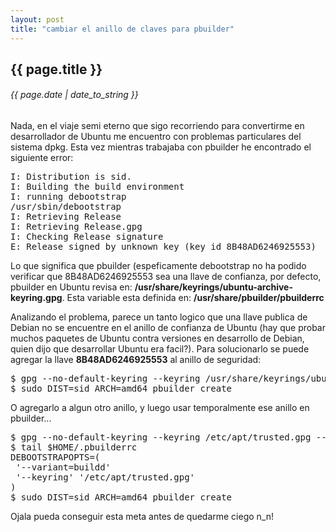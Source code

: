 ```yaml
---
layout: post
title: "cambiar el anillo de claves para pbuilder"
---
```


## {{ page.title }}
###### {{ page.date | date_to_string }}

Nada, en el viaje semi eterno que sigo recorriendo para convertirme en desarrollador de Ubuntu me encuentro con problemas particulares del sistema dpkg. Esta vez mientras trabajaba con pbuilder he encontrado el siguiente error:

<pre>
I: Distribution is sid.
I: Building the build environment
I: running debootstrap
/usr/sbin/debootstrap
I: Retrieving Release
I: Retrieving Release.gpg
I: Checking Release signature
E: Release signed by unknown key (key id 8B48AD6246925553)
</pre>

Lo que significa que pbuilder (espeficamente debootstrap no ha podido verificar que 8B48AD6246925553 sea una llave de confianza, por defecto, pbuilder en Ubuntu revisa en: **/usr/share/keyrings/ubuntu-archive-keyring.gpg**. Esta variable esta definida en: **/usr/share/pbuilder/pbuilderrc**

Analizando el problema, parece un tanto logico que una llave publica de Debian no se encuentre en el anillo de confianza de Ubuntu (hay que probar muchos paquetes de Ubuntu contra versiones en desarrollo de Debian, quien dijo que desarrollar Ubuntu era facil?). Para solucionarlo se puede agregar la llave **8B48AD6246925553** al anillo de seguridad:

<pre>
$ gpg --no-default-keyring --keyring /usr/share/keyrings/ubuntu-archive-keyring.gpg --recv-keys 8B48AD6246925553
$ sudo DIST=sid ARCH=amd64 pbuilder create
</pre>

O agregarlo a algun otro anillo, y luego usar temporalmente ese anillo en pbuilder...

<pre>
$ gpg --no-default-keyring --keyring /etc/apt/trusted.gpg --recv-keys 8B48AD6246925553
$ tail $HOME/.pbuilderrc
DEBOOTSTRAPOPTS=(
 '--variant=buildd'
 '--keyring' '/etc/apt/trusted.gpg'
)
$ sudo DIST=sid ARCH=amd64 pbuilder create
</pre>

Ojala pueda conseguir esta meta antes de quedarme ciego n_n!
